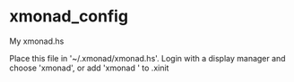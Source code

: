 # xmonad_config
My xmonad.hs
 
 
Place this file in '~/.xmonad/xmonad.hs'.
Login with a display manager and choose 'xmonad', or  add  'xmonad '  to .xinit
